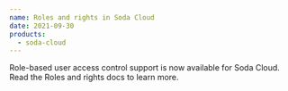 ```yaml
---
name: Roles and rights in Soda Cloud
date: 2021-09-30
products:
  - soda-cloud
---
```

Role-based user access control support is now available for Soda Cloud. 
Read the Roles and rights docs to learn more.